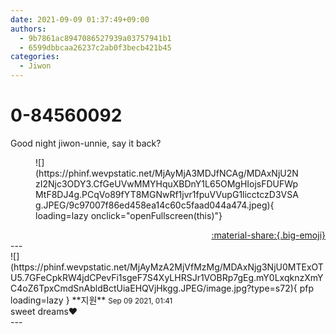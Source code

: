 ```yaml
---
date: 2021-09-09 01:37:49+09:00
authors:
  - 9b7861ac8947086527939a03757941b1
  - 6599dbbcaa26237c2ab0f3becb421b45
categories:
  - Jiwon
---
```


# 0-84560092

<div class="post-container" markdown="1">
<div class="content-container md-sidebar__scrollwrap" markdown="1">

Good night jiwon-unnie, say it back?
<figure markdown="1">
![](https://phinf.wevpstatic.net/MjAyMjA3MDJfNCAg/MDAxNjU2NzI2Njc3ODY3.CfGeUVwMMYHquXBDnY1L65OMgHIojsFDUFWpMtF8DJ4g.PCqVo89fYT8MGNwRf1jvr1fpuVVupG1licctczD3VSAg.JPEG/9c97007f86ed458ea14c60c5faad044a474.jpeg){ loading=lazy onclick="openFullscreen(this)"}
</figure>


</div>
</div>

<div style="text-align: right;" markdown="1">
<a href="https://weverse.io/fromis9/fanpost/0-84560092" style="text-align: right;">:material-share:{.big-emoji}</a>
</div>
---

<div class="comments-container md-sidebar__scrollwrap" markdown="1">
<div class="comment" markdown="1">
<div class='id-container' markdown="1">
![](https://phinf.wevpstatic.net/MjAyMzA2MjVfMzMg/MDAxNjg3NjU0MTExOTU5.7GFeCpkRW4jdCPevFi1sgeF7S4XyLHRSJr1VOBRp7gEg.mY0LxqknzXmYC4oZ6TpxCmdSnAbldBctUiaEHQVjHkgg.JPEG/image.jpg?type=s72){ pfp loading=lazy }
**<span class="artist">지원</span>** <small>Sep 09 2021, 01:41</small><br>
</div>
<div class='comment-body' markdown="1">
sweet dreams❤️
</div>
</div>
</div>
---

